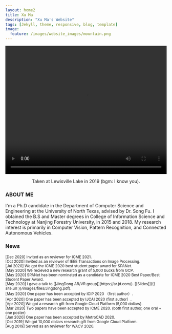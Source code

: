 ```yaml
---
layout: home2
title: Xu Ma
description: "Xu Ma's Website"
tags: [Jekyll, theme, responsive, blog, template]
image:
  feature: /images/website_images/mountain.png
---
```


<head>
    <style type="text/css">
        figure{text-align: center;}
    </style>
</head>

<!-- <figure>
  <img src="{{ site.url }}/images/author_images/Optimized-Lei-Smoky_Mountain.JPG"/>
  <figcaption>Lei Mao at Smoky Mountain in 2015</figcaption>
</figure> -->
<video src="{{ site.url }}/images/author_images/video.mp4" width="100%" height="400" controls preload></video>
<center><figcaption>Taken at Lewisville Lake in 2019 (bgm: I know you).</figcaption></center>
 
### ABOUT ME
I'm a Ph.D candidate in the Department of Computer Science and Engineering at the University of North Texas, advised by Dr. Song Fu. I obtained the B.S and Master degrees in College of Information Science and Technology at Nanjing Forestry University, in 2015 and 2018. My research interest is primarily in Computer Vision, Pattern Recognition, and Connected Autonomous Vehicles.


### News
<small>
[Dec 2020] Invited as an reviewer for ICME 2021.<br>
[Oct 2020] Invited as an reviewer of IEEE Transactions on Image Processing.<br> 
[Jul 2020] We got the ICME 2020 best student paper award for SPANet.<br> 
[May 2020] We recieved a new research grant of 5,000 bucks from GCP.<br>
[May 2020] SPANet has been nominated as a candidate for ICME 2020 Best Paper/Best Student Paper Award.<br>
[May 2020] I gave a talk to [[JingDong AR/VR group]](https://ar.jd.com/). [[Slides]]({{ site.url }}/images/files/Jingdong.pdf).<br>
[May 2020] One paper has been accepted by ICIP 2020 （first author）.<br>
[Apr 2020] One paper has been accepted by IJCAI 2020 (first author）.<br>
[Apr 2020] We got a research gift from Google Cloud Platform (5,000 dollars).<br>
[Mar 2020] Two papers have been accepted by ICME 2020. (both first author, one oral + one poster)<br>
[Jan 2020] One paper has been accepted by MetroCAD 2020.<br>
[Oct 2019] We got 10,000 dollars research gift from Google Cloud Platform.<br>
[Aug 2019] Served as an reviewer for WACV 2020. <br>
</small>

<script type="text/javascript" id="clustrmaps" src="//cdn.clustrmaps.com/map_v2.js?cl=44d9ed&w=300&t=tt&d=nZVN6A1C5JWQ90UFgxusFtml0ZIM9VfoU0ubdy7kM14&co=faf4fa&cmo=fc6c1a&cmn=11de11&ct=080000"></script>
